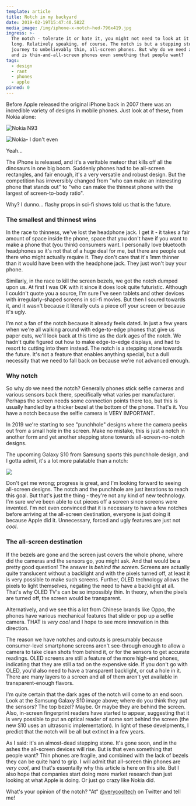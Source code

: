 ```yaml
---
template: article
title: Notch in my backyard
date: 2019-02-19T15:47:40.582Z
media_image: /img/iphone-x-notch-hed-796x419.jpg
ingress: >-
  The notch - tolerate it or hate it, you might not need to look at it for very
  long. Relatively speaking, of course. The notch is but a stepping stone in the
  journey to unbelievably thin, all-screen phones. But why do we need a notch,
  and is thin-and-all-screen phones even something that people want?
tags:
  - design
  - rant
  - phones
  - apple
pinned: 0
---
```

Before Apple released the original iPhone back in 2007 there was an incredible variety of designs in mobile phones. Just look at of these, from Nokia alone:

![Nokia N93](/img/nokia-n93-multiple.jpg "Nokia N93")

![Nokia- I don't even](/img/1-dh86neftnmj5c-qzouhyiw.png "wat")

Yeah...

The iPhone is released, and it's a veritable meteor that kills off all the dinosaurs in one big boom. Suddenly phones had to be all-screen rectangles, and fair enough, it's a very versatile and robust design. But the competition has irreversibly changed from "who can make an interesting phone that stands out" to "who can make the thinnest phone with the largest of screen-to-body ratio".

Why? I dunno... flashy props in sci-fi shows told us that is the future.

### The smallest and thinnest wins

In the race to thinness, we've lost the headphone jack. I get it - it takes a fair amount of space inside the phone, space that you don't have if you want to make a phone that (you think) consumers want. I personally love bluetooth headphones so it's not that of a huge deal for me, but there are people out there who might actually require it. They don't care that it's 1mm thinner than it would have been with the headphone jack. They just won't buy your phone.

Similarly, in the race to kill the screen bezels, we got the notch dumped upon us. At first I was OK with it since it does look quite futuristic. Although I couldn't quote you a source, I'm sure I've seen tablets and other devices with irregularly-shaped screens in sci-fi movies. But then I soured towards it, and it wasn't because it literally cuts a piece off your screen or because it's ugly.

I'm not a fan of the notch because it already feels dated. In just a few years when we're all walking around with edge-to-edge phones that give us paper cuts, we'll look back at this time as the dark ages of the notch. We hadn't quite figured out how to make edge-to-edge displays, and had to resort to cutting into them instead. The notch is a stepping stone towards the future. It's not a feature that enables anything special, but a dull necessity that we need to fall back on because we're not advanced enough.

### Why notch

So why _do_ we need the notch? Generally phones stick selfie cameras and various sensors back there, specifically what varies per manufacturer. Perhaps the screen needs some connection points there too, but this is usually handled by a thicker bezel at the bottom of the phone. That's it. You have a notch because the selfie camera is VERY IMPORTANT.

In 2019 we're starting to see "punchhole" designs where the camera peeks out from a small hole in the screen. Make no mistake, this is just a notch in another form and yet another stepping stone towards all-screen-no-notch designs.

The upcoming Galaxy S10 from Samsung sports this punchhole design, and I gotta admit, it's a lot more palatable than a notch:

![](/img/galaxy-s10-prism-white_front.jpg)

Don't get me wrong; progress is great, and I'm looking forward to seeing all-screen designs. The notch and the punchhole are just iterations to reach this goal. But that's just the thing - they're not any kind of new technology. I'm sure we've been able to cut pieces off a screen since screens were invented. I'm not even convinced that it is necessary to have a few notches before arriving at the all-screen destination, everyone is just doing it because Apple did it. Unnecessary, forced and ugly features are just not _cool_.

### The all-screen destination

If the bezels are gone and the screen just covers the whole phone, where did the cameras and the sensors go, you might ask. And that would be a pretty good question! The answer is _behind the screen_. Screens are actually quite translucent without a backlight and with the pixels turned off, at least it is very possible to make such screens. Further, OLED technology allows the pixels to light themselves, negating the need to have a backlight at all. That's why OLED TV's can be so impossibly thin. In theory, when the pixels are turned off, the screen would be transparent.

Alternatively, and we see this a lot from Chinese brands like Oppo, the phones have various mechanical features that slide or pop up a selfie camera. THAT is *very cool* and I hope to see more innovation in this direction. 

The reason we have notches and cutouts is presumably because consumer-level smartphone screens aren't see-through enough to allow a camera to take clean shots from behind it, or for the sensors to get accurate readings. OLED screens are still a feature of the more high-end phones, indicating that they are still a tad on the expensive side. If you don't go with OLED, you'd also need to have a transparent backlight, or cut a hole in it. There are many layers to a screen and all of them aren't yet available in transparent-enough flavors.

I'm quite certain that the dark ages of the notch will come to an end soon. Look at the Samsung Galaxy S10 image above; where do you think they put the sensors? The top bezel? Maybe. Or maybe they are behind the screen. Also, in-screen fingerprint readers have started to appear, suggesting that it is very possible to put an optical reader of some sort behind the screen (the new S10 uses an ultrasonic implementation). In light of these develpments, I predict that the notch will be all but extinct in a few years.

As I said: it's an almost-dead stepping stone. It's gone soon, and in the ashes the all-screen devices will rise. But is that even something that people want? Thin phones are fragile, and combined with the lack of bezels they can be quite hard to grip. I will admit that all-screen thin phones are *very cool*, and that's essentailly why this article is here on this site. But I also hope that companies start doing more market research than just looking at what Apple is doing. Or just go crazy like Nokia did.

What's your opinion of the notch? "At" [@verycooltech](https://twitter.com/verycooltech) on Twitter and tell me!
